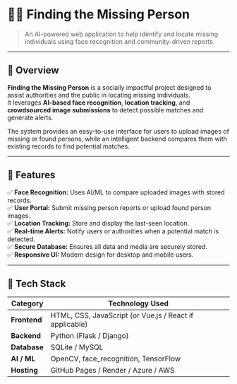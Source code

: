 # 🕵️‍♂️ Finding the Missing Person

> An AI-powered web application to help identify and locate missing individuals using face recognition and community-driven reports.

---

## 📖 Overview

**Finding the Missing Person** is a socially impactful project designed to assist authorities and the public in locating missing individuals.  
It leverages **AI-based face recognition**, **location tracking**, and **crowdsourced image submissions** to detect possible matches and generate alerts.

The system provides an easy-to-use interface for users to upload images of missing or found persons, while an intelligent backend compares them with existing records to find potential matches.

---

## 🚀 Features

✅ **Face Recognition:** Uses AI/ML to compare uploaded images with stored records.  
✅ **User Portal:** Submit missing person reports or upload found person images.  
✅ **Location Tracking:** Store and display the last-seen location.  
✅ **Real-time Alerts:** Notify users or authorities when a potential match is detected.  
✅ **Secure Database:** Ensures all data and media are securely stored.  
✅ **Responsive UI:** Modern design for desktop and mobile users.  

---

## 🧰 Tech Stack

| Category | Technology Used |
|-----------|----------------|
| **Frontend** | HTML, CSS, JavaScript (or Vue.js / React if applicable) |
| **Backend** | Python (Flask / Django) |
| **Database** | SQLite / MySQL |
| **AI / ML** | OpenCV, face_recognition, TensorFlow |
| **Hosting** | GitHub Pages / Render / Azure / AWS |




